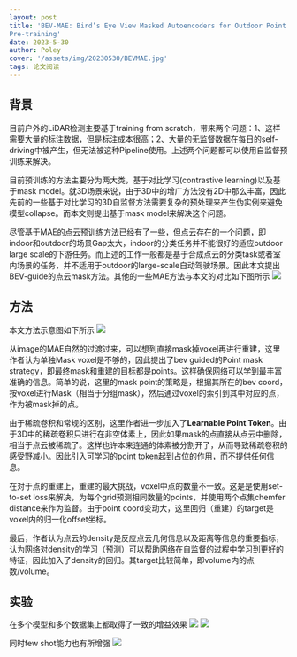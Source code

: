 ```yaml
---
layout: post
title: 'BEV-MAE: Bird’s Eye View Masked Autoencoders for Outdoor Point Cloud
Pre-training'
date: 2023-5-30
author: Poley
cover: '/assets/img/20230530/BEVMAE.jpg'
tags: 论文阅读  
---
```


## 背景
目前户外的LiDAR检测主要基于training from scratch，带来两个问题：1、这样需要大量的标注数据，但是标注成本很高；2、大量的无监督数据在每日的self-driving中被产生，但无法被这种Pipeline使用。上述两个问题都可以使用自监督预训练来解决。

目前预训练的方法主要分为两大类，基于对比学习(contrastive learning)以及基于mask model。就3D场景来说，由于3D中的增广方法没有2D中那么丰富，因此先前的一些基于对比学习的3D自监督方法需要复杂的预处理来产生伪实例来避免模型collapse。而本文则提出基于mask model来解决这个问题。

尽管基于MAE的点云预训练方法已经有了一些，但点云存在的一个问题，即indoor和outdoor的场景Gap太大，indoor的分类任务并不能很好的适应outdoor large scale的下游任务。而上述的工作一般都是基于合成点云的分类task或者室内场景的任务，并不适用于outdoor的large-scale自动驾驶场景。因此本文提出BEV-guide的点云mask方法。其他的一些MAE方法与本文的对比如下图所示
![](/assets/img/20230530/BEVMAEF1.jpg)

## 方法
本文方法示意图如下所示
![](/assets/img/20230530/BEVMAEF2.jpg)

从image的MAE自然的过渡过来，可以想到直接mask掉voxel再进行重建，这里作者认为单独Mask voxel是不够的，因此提出了bev guided的Point mask strategy，即最终mask和重建的目标都是points。这样确保网络可以学到最丰富准确的信息。简单的说，这里的mask point的策略是，根据其所在的bev coord，按voxel进行Mask（相当于分组mask），然后通过voxel的索引到其中对应的点，作为被mask掉的点。

由于稀疏卷积和常规的区别，这里作者进一步加入了**Learnable Point Token**。由于3D中的稀疏卷积只进行在非空体素上，因此如果mask的点直接从点云中删除，相当于点云被稀疏了。这样也许本来连通的体素被分割开了，从而导致稀疏卷积的感受野减小。因此引入可学习的point token起到占位的作用，而不提供任何信息。

在对于点的重建上，重建的最大挑战，voxel中点的数量不一致。这是是使用set-to-set loss来解决，为每个grid预测相同数量的points，并使用两个点集chemfer distance来作为监督。由于point coord变动大，这里回归（重建）的target是voxel内的归一化offset坐标。

最后，作者认为点云的density是反应点云几何信息以及距离等信息的重要指标，认为网络对density的学习（预测）可以帮助网络在自监督的过程中学习到更好的特征，因此加入了density的回归。其target比较简单，即volume内的点数/volume。

## 实验

在多个模型和多个数据集上都取得了一致的增益效果
![](/assets/img/20230530/BEVMAET1.jpg)
![](/assets/img/20230530/BEVMAET2.jpg)

同时few shot能力也有所增强
![](/assets/img/20230530/BEVMAET3.jpg)